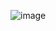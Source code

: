 ![image](https://64.media.tumblr.com/858881c00558031875a5c0fb6f75c0e1/79a3bc3266c05d2f-8a/s2048x3072/1ce3d83632afee1f92d4c8f29f2cf341b614fb1f.pnj)
